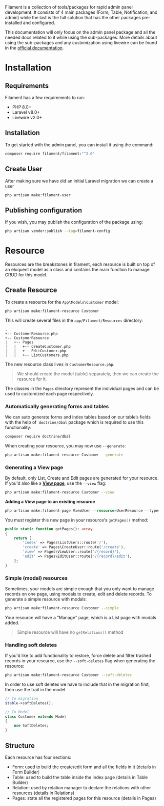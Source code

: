 Filament is a collection of tools/packages for rapid admin panel development. It consists of 4 main packages (Form, Table, Notification, and admin) while the last is the full solution that has the other packages pre-installed and configured.

This documentation will only focus on the admin panel package and all the needed docs related to it while using the sub-packages. More details about using the sub-packages and any customization using livewire can be found in the [official documentation](https://filamentphp.com/).

# Installation

## Requirements

Filament has a few requirements to run:

- PHP 8.0+
- Laravel v8.0+
- Livewire v2.0+

## Installation

To get started with the admin panel, you can install it using the command:

```bash
composer require filament/filament:"^2.0"
```

## Create User

After making sure we have did an initial Laravel migration we can create a user

```bash
php artisan make:filament-user
```

## ****Publishing configuration****

If you wish, you may publish the configuration of the package using:

```bash
php artisan vendor:publish --tag=filament-config
```

# Resource

Resources are the breakstones in filament, each resource is built on top of an eloquent model as a class and contains the main function to manage CRUD for this model.

## Create Resource

To create a resource for the `App\Models\Customer` model:

```bash
php artisan make:filament-resource Customer
```

This will create several files in the `app/Filament/Resources` directory:

```
.
+-- CustomerResource.php
+-- CustomerResource
|   +-- Pages
|   |   +-- CreateCustomer.php
|   |   +-- EditCustomer.php
|   |   +-- ListCustomers.php

```

The new resource class lives in `CustomerResource.php`.

> We should create the model (table) separately, then we can create the resource for it.
>

The classes in the `Pages` directory represent the individual pages and can be used to customized each page respectively.

### ****Automatically generating forms and tables****

We can auto generate forms and index tables based on our table’s fields with the help of  `doctrine/dbal` package which is required to use this functionality:

```bash
composer require doctrine/dbal
```

When creating your resource, you may now use `--generate`:

```bash
php artisan make:filament-resource Customer --generate
```

### **Generating a View page**

By default, only List, Create and Edit pages are generated for your resource. If you'd also like a **[View page](https://filamentphp.com/docs/2.x/admin/resources/viewing-records)**, use the `--view` flag:

```bash
php artisan make:filament-resource Customer --view
```

**Adding a View page to an existing resource**

```php
php artisan make:filament-page ViewUser --resource=UserResource --type=ViewRecord
```

You must register this new page in your resource's `getPages()` method:

```php
public static function getPages(): array
{
    return [
        'index' => Pages\ListUsers::route('/'),
        'create' => Pages\CreateUser::route('/create'),
        'view' => Pages\ViewUser::route('/{record}'),
        'edit' => Pages\EditUser::route('/{record}/edit'),
    ];
}
```

### ****Simple (modal) resources****

Sometimes, your models are simple enough that you only want to manage records on one page, using modals to create, edit and delete records. To generate a simple resource with modals:

```bash
php artisan make:filament-resource Customer --simple
```

Your resource will have a "Manage" page, which is a List page with modals added.

> Simple resource will have no `getRelations()` method
>

### ****Handling soft deletes****

If you'd like to add functionality to restore, force delete and filter trashed records in your resource, use the `--soft-deletes` flag when generating the resource:

```bash
php artisan make:filament-resource Customer --soft-deletes
```

In order to use soft deletes we have to include that in the migration first, then use the trait in the model

```php
// In migration
$table->softDeletes();

// In Model
class Customer extends Model
{
    use SoftDeletes;
}
```

## Structure

Each resource has four sections:

- Form: used to build the create/edit form and all the fields in it (details in Form Builder)
- Table: used to build the table inside the index page (details in Table Builder)
- Relation: used by relation manager to declare the relations with other resources (details in Relations)
- Pages: state all the registered pages for this resource (details in Pages)